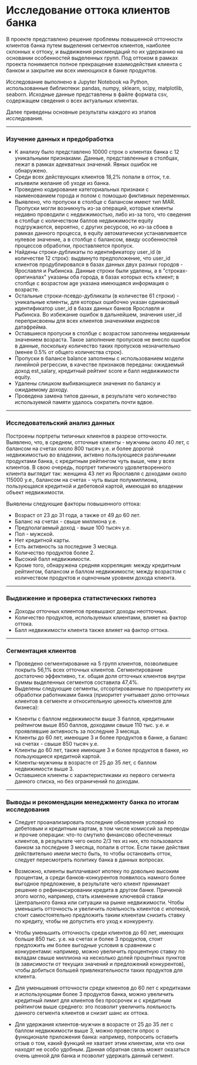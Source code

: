 # Исследование оттока клиентов банка

В проекте представлено решение проблемы повышенной отточности клиентов банка путем выделения сегментов клиентов, наиболее склонных к оттоку, и выдвижения рекомендаций по их удержанию на основании особенностей выделенных групп.
Под оттоком в рамках проекта понимается полное прекращение взаимодействия клиента с банком и закрытие им всех имеющихся в банке продуктов.

Исследование выполнено в Jupyter Notebook на Python, использованные библиотеки: pandas, numpy, sklearn, scipy, matplotlib, seaborn.
Исходные данные представлены в файле формата csv, содержащем сведения о всех актуальных клиентах.

Далее приведены основные результаты каждого из этапов исследования.

----------
### Изучение данных и предобработка

- К анализу было представлено 10000 строк о клиентах банка с 12 уникальными признаками. Данные, представленные в столбцах, лежат в рамках адекватных значений. Явных ошибок не обнаружено.
- Среди всех действующих клиентов 18,2% попали в отток, т.е. изъявили желание об уходе из банка.
- Проведено кодирование категориальных признаки с наименованием города и полом с помощью фиктивных переменных.
- Выявлено, что пропуски в столбце с балансом имеют тип MAR. Пропуски могли возникнуть из-за операций, которые клиенты недавно проводили с недвижимостью, либо из-за того, что сведения в столбце с количеством баллов недвижимости equity подгружаются, вероятно, с других ресурсов, но из-за сбоев в рамках данного процесса, в equity автоматически устанавливается нулевое значение, а в столбце с балансом, ввиду особенностей процессов обработки, проставляется пропуск.
- Найдены строки-дубликаты по идентификатору user_id (в количестве 12 строк): выдвинуто предположение, что user_id клиентов продублировался в базах данных двух разных городов - Ярославля и Рыбинска. Данные строки были удалены, а в "строках-оригиналах" указаны оба города, в базах которых есть клиент; в столбце с возрастом age указана имеющаяся информация о возрасте.
- Остальные строки-псевдо-дубликаты (в количестве 61 строки) - уникальные клиенты, для которых ошибочно указан одинаковый идентификатор user_id в базах данных банков Ярославля и Рыбинска. Во избежание ошибок в дальнейшем, значения user_id переприсвоены для всех клиентов значениями индексов датафрейма.
- Оставшиеся пропуски в столбце с возрастом заполнены медианным значением возраста. Такое заполнение пропусков не внесло ошибок в данные, поскольку количество таких пропусков незначительно (менее 0.5% от общего количества строк).
- Пропуски в балансе balance заполнены с использованием модели линейной регрессии, в качестве признаков переданы: ожидаемый доход est_salary, кредитный рейтинг score и балл недвижимости equity.
- Удалены слишком выбивающиеся значения по балансу и ожидаемому доходу.
- Проведена замена типов данных, в результате чего количество используемой памяти удалось сократить почти вдвое.

----------
### Исследовательский анализ данных

Построены портреты типичных клиентов в разрезе отточности. Выявлено, что, в среднем, отточные клиенты - мужчины около 40 лет, с балансом на счетах около 800 тысяч у.е. и более дорогой недвижимостью во владении, активно пользующиеся различными продуктами банка, с кредитным рейтингом чуть выше, чем у всех клиентов. В свою очередь, портрет типичного удовлетворенного клиента выглядит так: женщина 43 лет из Ярославля с доходами около 115000 у.е., балансом на счетах - чуть выше полумиллиона, пользующаяся кредитной и дебетовой картой, имеющая во владении объект недвижимости.

Выявлены следующие факторы повышенного оттока:
- Возраст от 23 до 31 года, а также от 49 до 60 лет.
- Баланс на счетах - свыше миллиона у.е.
- Предполагаемый доход - выше 100 тысяч у.е.
- Пол - мужской.
- Нет кредитной карты.
- Есть активность за последние 3 месяца.
- Количество продуктов более 2.
- Высокий балл недвижимости.
- Кроме того, обнаружена средняя корреляция: между кредитным рейтингом, балансом и баллом недвижимости; между возрастом с количеством продуктов и оценочным уровнем дохода клиента.

----------
### Выдвижение и проверка статистических гипотез

- Доходы отточных клиентов превышают доходы неотточных.
- Количество продуктов, используемых клиентами, влияет на фактор оттока.
- Балл недвижимости клиента также влияет на фактор оттока.

----------
### Сегментация клиентов

- Проведено сегментирование на 5 групп клиентов, позволившее покрыть 56,1% всех отточных клиентов. Сегментирование достаточно эффективно, т.к. общая доля отточных клиентов внутри суммы выделенных сегментов составила 47,4%.
- Выделены следующие сегменты, отсортированные по приоритету их обработки работниками банка (приоритет учитывает долю отточных клиентов в сегменте и относительную ценность клиентов для бизнеса):
* Клиенты с баллом недвижимости выше 3 баллов, кредитными рейтингом выше 850 баллов, доходами свыше 110 тыс. у.е. и проявлявшие активность за последние 3 месяца.
* Клиенты до 60 лет, имеющие 3 и более продуктов в банке, а баланс на счетах - свыше 850 тысяч у.е.
* Клиенты до 60 лет, также имеющие 3 и более продуктов в банке, но пользующиеся кредитной картой.
* Клиенты-мужчины в возрасте от 25 до 35 лет, с баллом недвижимости выше 3.
* Оставшиеся клиенты с характеристиками из первого сегмента данного списка, но без ограничений по доходам.

----------
### Выводы и рекомендации менеджменту банка по итогам исследования

* Следует проанализировать последние обновления условий по дебетовым и кредитным картам, в том числе комиссий за переводы и прочие операции: что-то смутило финансово обеспеченных клиентов, в результате чего около 2/3 тех из них, кто пользовался банком за последние 3 месяца, попали в отток. Если такие действия действительно имели место быть, то чтобы остановить отток, следует пересмотреть политику банка в данных вопросах.

* Возможно, клиенты выплачивают ипотеку по довольно высоким процентам, а среди банков-конкурентов появилось намного более выгодное предложение, в результате чего клиент принимает решение о рефинансировании кредита в другом банке. Причиной этого могло, например, стать изменение ключевой ставки Центрального банка или ситуации на рынке недвижимости. Чтобы уменьшить отточность и увеличить лояльность клиентов с ипотекой, стоит самостоятельно предложить таким клиентам снизить ставку по кредиту, чтобы не допустить его уход к конкуренту.

* Чтобы уменьшить отточность среди клиентов до 60 лет, имеющих больше 850 тыс. у.е. на счетах и более 3 продуктов, стоит предложить им более выгодные условия в сравнении с конкурентами: например, можно увеличить процентную ставку по вкладам свыше миллиона на несколько долей процентных пунктов (в зависимости от текущих значений и предложений конкурентов), чтобы добиться большей привлекательности таких продуктов для клиента.

* Для уменьшения отточности среди клиентов до 60 лет с кредитками и использующими более 3 продуктов банка, можно увеличить кредитный лимит для клиентов без просрочек и с кредитным рейтингом выше среднего: это позволит увеличить лояльность данного сегмента клиентов и снизит шанс их оттока.

* Для удержания клиентов-мужчин в возрасте от 25 до 35 лет с баллом недвижимости выше 3, можно провести опрос о функционале приложения банка: например, попросить оставить отзыв о том, какий функций не хватает этим клиентам, или что они находят не особо удобным. Данная обратная связь может оказаться очень ценной для банка и позволит удержать данный сегмент.
